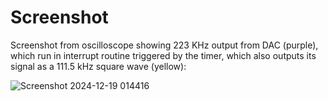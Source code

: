 # Screenshot

Screenshot from oscilloscope showing 223 KHz output from DAC (purple), which run in interrupt routine triggered by the timer, which also outputs its signal as a 111.5 kHz square wave (yellow):

![Screenshot 2024-12-19 014416](https://github.com/user-attachments/assets/c9c9310f-8a64-4960-8ec4-2399e5e7b2e9)
